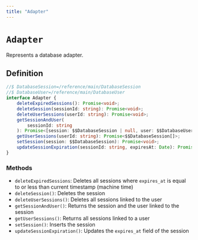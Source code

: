 ```yaml
---
title: "Adapter"
---
```


# `Adapter`

Represents a database adapter.

## Definition

```ts
//$ DatabaseSession=/reference/main/DatabaseSession
//$ DatabaseUser=/reference/main/DatabaseUser
interface Adapter {
	deleteExpiredSessions(): Promise<void>;
	deleteSession(sessionId: string): Promise<void>;
	deleteUserSessions(userId: string): Promise<void>;
	getSessionAndUser(
		sessionId: string
	): Promise<[session: $$DatabaseSession | null, user: $$DatabaseUser | null]>;
	getUserSessions(userId: string): Promise<$$DatabaseSession[]>;
	setSession(session: $$DatabaseSession): Promise<void>;
	updateSessionExpiration(sessionId: string, expiresAt: Date): Promise<void>;
}
```

### Methods

- `deleteExpiredSessions`: Deletes all sessions where `expires_at` is equal to or less than current timestamp (machine time)
- `deleteSession()`: Deletes the session
- `deleteUserSessions()`: Deletes all sessions linked to the user
- `getSessionAndUser()`: Returns the session and the user linked to the session
- `getUserSessions()`: Returns all sessions linked to a user
- `setSession()`: Inserts the session
- `updateSessionExpiration()`: Updates the `expires_at` field of the session
